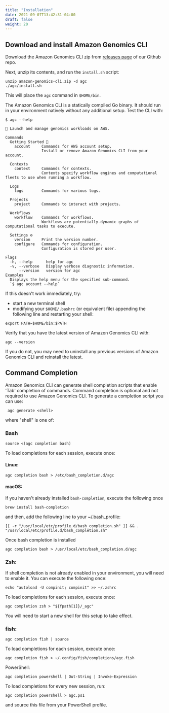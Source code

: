 ```yaml
---
title: "Installation"
date: 2021-09-07T13:42:31-04:00
draft: false
weight: 20
---
```


## Download and install Amazon Genomics CLI

Download the Amazon Genomics CLI zip from [releases page](https://github.com/aws/amazon-genomics-cli/releases) of our Github repo.

Next, unzip its contents, and run the `install.sh` script:

```
unzip amazon-genomics-cli.zip -d agc
./agc/install.sh
```

This will place the `agc` command in `$HOME/bin`.

The Amazon Genomics CLI is a statically compiled Go binary. It should run in your environment natively without any additional setup. Test the CLI with:

```
$ agc --help

🧬 Launch and manage genomics workloads on AWS.

Commands
  Getting Started 🌱
    account     Commands for AWS account setup.
                Install or remove Amazon Genomics CLI from your account.

  Contexts
    context     Commands for contexts.
                Contexts specify workflow engines and computational fleets to use when running a workflow.

  Logs
    logs        Commands for various logs.

  Projects
    project     Commands to interact with projects.

  Workflows
    workflow    Commands for workflows.
                Workflows are potentially-dynamic graphs of computational tasks to execute.

  Settings ⚙️
    version     Print the version number.
    configure   Commands for configuration.
                Configuration is stored per user.

Flags
  -h, --help      help for agc
  -v, --verbose   Display verbose diagnostic information.
      --version   version for agc
Examples
  Displays the help menu for the specified sub-command.
  `$ agc account --help`
```

If this doesn't work immediately, try:

* start a new terminal shell
* modifying your `$HOME/.bashrc` (or equivalent file) appending the following line and restarting your shell:

```
export PATH=$HOME/bin:$PATH
```

Verify that you have the latest version of Amazon Genomics CLI with:

```
agc --version
```

If you do not, you may need to uninstall any previous versions of Amazon Genomics CLI and reinstall the latest.

## Command Completion

Amazon Genomics CLI can generate shell completion scripts that enable 'Tab' completion of commands. 
Command completion is optional and not required to use Amazon Genomics CLI. To generate a completion script you can use:

```shell
 agc generate <shell>
``` 

where "shell" is one of:

### Bash

```shell
source <(agc completion bash)
```

To load completions for each session, execute once:
#### Linux:
```shell
agc completion bash > /etc/bash_completion.d/agc
```

#### macOS:

If you haven't already installed `bash-completion`, execute the following once

```shell
brew install bash-completion
```

and then, add the following line to your ~/.bash_profile:

```shell
[[ -r "/usr/local/etc/profile.d/bash_completion.sh" ]] && . "/usr/local/etc/profile.d/bash_completion.sh"
```

Once bash completion is installed

```shell
agc completion bash > /usr/local/etc/bash_completion.d/agc
```



### Zsh:

If shell completion is not already enabled in your environment, you will need to enable it.  You can execute the following once:

```shell
echo "autoload -U compinit; compinit" >> ~/.zshrc
```

To load completions for each session, execute once:

```shell
agc completion zsh > "${fpath[1]}/_agc"
```

You will need to start a new shell for this setup to take effect.

### fish:

```shell
agc completion fish | source
```

To load completions for each session, execute once:
```shell
agc completion fish > ~/.config/fish/completions/agc.fish
```
PowerShell:

```shell
agc completion powershell | Out-String | Invoke-Expression
```

To load completions for every new session, run:

```shell
agc completion powershell > agc.ps1
```

and source this file from your PowerShell profile.
